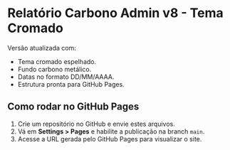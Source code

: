 # Relatório Carbono Admin v8 - Tema Cromado

Versão atualizada com:
- Tema cromado espelhado.
- Fundo carbono metálico.
- Datas no formato DD/MM/AAAA.
- Estrutura pronta para GitHub Pages.

## Como rodar no GitHub Pages
1. Crie um repositório no GitHub e envie estes arquivos.
2. Vá em **Settings > Pages** e habilite a publicação na branch `main`.
3. Acesse a URL gerada pelo GitHub Pages para visualizar o site.
